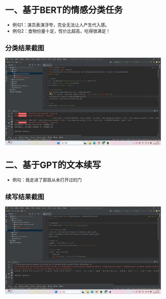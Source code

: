 # 一、基于BERT的情感分类任务

- 例句1：演员表演浮夸，完全无法让人产生代入感。
- 例句2：食物份量十足，性价比超高，吃得很满足！

## 分类结果截图

<img src="images/5.20_1.png" weight="800" alt="bert.py截图">

# 二、基于GPT的文本续写

- 例句：我走进了那扇从未打开过的门

## 续写结果截图

<img src="images/5.20_2.png" weight="800" alt="gpt.py截图">
